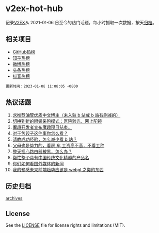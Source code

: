 # v2ex-hot-hub

 记录[V2EX](https://www.v2ex.com/)从 2021-01-06 日至今的热门话题。每小时抓取一次数据，按天[归档](archives)。
 
 ## 相关项目

- [GitHub热榜](https://github.com/lonnyzhang423/github-hot-hub)
- [知乎热榜](https://github.com/lonnyzhang423/zhihu-hot-hub)
- [微博热榜](https://github.com/lonnyzhang423/weibo-hot-hub)
- [头条热榜](https://github.com/lonnyzhang423/toutiao-hot-hub)
- [抖音热榜](https://github.com/lonnyzhang423/douyin-hot-hub)


 `更新时间：2023-01-08 11:08:05 +0800`

## 热议话题

1. [求推荐油管优质中文博主（未入驻 b 站或 b 站有删减的）](https://www.v2ex.com/t/907150)
1. [切换到新的眼镜采购模式：医院验光，网上配镜](https://www.v2ex.com/t/907144)
1. [魔趣开发者宣布魔趣项目结束。](https://www.v2ex.com/t/907231)
1. [对于包饺子这件事你怎么看？](https://www.v2ex.com/t/907248)
1. [请教成功经验，怎么减少看 b 站？](https://www.v2ex.com/t/907263)
1. [父母也是势力的，看房 车 工资高不高，不看工种](https://www.v2ex.com/t/907204)
1. [整天担心路由器被黑，怎么办？](https://www.v2ex.com/t/907250)
1. [帮忙整个具有中国传统文化精髓的产品名](https://www.v2ex.com/t/907158)
1. [你们如何看国外媒体的新闻](https://www.v2ex.com/t/907227)
1. [我的预感未来前端趋势应该是 webgl 之类的东西](https://www.v2ex.com/t/907217)

## 历史归档

[archives](archives)

## License

See the [LICENSE](LICENSE) file for license rights and limitations (MIT).
